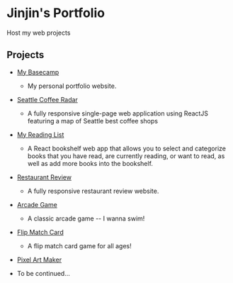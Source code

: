 # Jinjin's Portfolio

Host my web projects

## Projects
* [My Basecamp](https://janeevans.github.io/my-portfolio-website/)
    - My personal portfolio website.

* [Seattle Coffee Radar](https://janeevans.github.io/seattle-coffee-radar/)
    - A fully responsive single-page web application using ReactJS featuring a map of Seattle best coffee shops

* [My Reading List](https://janeevans.github.io/myReads)
    - A React bookshelf web app that allows you to select and categorize books that you have read, are currently reading, or want to read, as well as add more books into the bookshelf.

* [Restaurant Review](https://janeevans.github.io/restaurant-review/)
    - A fully responsive restaurant review website.

* [Arcade Game](https://janeevans.github.io/arcade-game/)
    - A classic arcade game -- I wanna swim!

* [Flip Match Card](https://janeevans.github.io/match-card/)
    - A flip match card game for all ages!

* [Pixel Art Maker](https://janeevans.github.io/pixel-art-maker/)


<!-- * [Feed Reader Testing](https://janeevans.github.io/feed-reader-testing/) -->
* To be continued...

